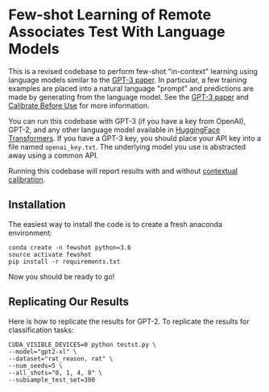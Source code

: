 # Few-shot Learning of Remote Associates Test With Language Models

This is a revised codebase to perform few-shot "in-context" learning using language models similar to the [GPT-3 paper](https://arxiv.org/abs/2005.14165). In particular, a few training examples are placed into a natural language "prompt" and predictions are made by generating from the language model. See the [GPT-3 paper](https://arxiv.org/abs/2005.14165) and [Calibrate Before Use](http://arxiv.org/abs/2102.09690) for more information.

You can run this codebase with GPT-3 (if you have a key from OpenAI), GPT-2, and any other language model available in [HuggingFace Transformers](https://huggingface.co/models). If you have a GPT-3 key, you should place your API key into a file named `openai_key.txt`. The underlying model you use is abstracted away using a common API.

Running this codebase will report results with and without [contextual calibration](http://arxiv.org/abs/2102.09690).


## Installation

The easiest way to install the code is to create a fresh anaconda environment:
```
conda create -n fewshot python=3.6
source activate fewshot
pip install -r requirements.txt
```
Now you should be ready to go!

## Replicating Our Results

Here is how to replicate the results for GPT-2. To replicate the results for classification tasks:


```
CUDA_VISIBLE_DEVICES=0 python testst.py \
--model="gpt2-xl" \
--dataset="rat_reason, rat" \
--num_seeds=5 \
--all_shots="0, 1, 4, 8" \
--subsample_test_set=300
```
